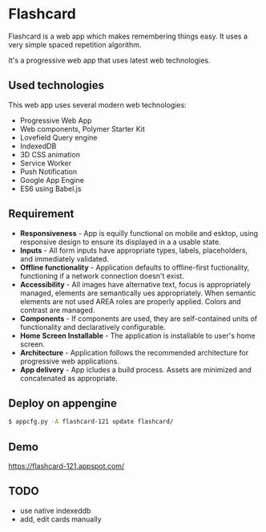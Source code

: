 # Flashcard

Flashcard is a web app which makes remembering things easy.  It uses a very simple spaced repetition algorithm.

It's a progressive web app that uses latest web technologies.

## Used technologies

This web app uses several modern web technologies:

* Progressive Web App
* Web components, Polymer Starter Kit
* Lovefield Query engine
* IndexedDB
* 3D CSS animation
* Service Worker
* Push Notification
* Google App Engine
* ES6 using Babel.js

## Requirement

* **Responsiveness** - App is equilly functional on mobile and esktop, using responsive design to ensure its displayed in a a usable state.
* **Inputs** - All form inputs have appropriate types, labels, placeholders, and immediately validated.
* **Offline functionality** - Application defaults to offline-first fuctionality, functioning if a network connection doesn't  exist.
* **Accessibility** - All images have alternative text, focus is appropriately managed, elements are semantically ues appropriately. When semantic elements are not used AREA roles are properly applied. Colors and contrast are managed.
* **Components** - If components are used, they are self-contained units of functionality and declaratively configurable.
* **Home Screen Installable** - The application is installable to user's home screen.
* **Architecture** - Application follows the recommended architecture for progressive web applications.
* **App delivery** - App icludes a build process. Assets are minimized and concatenated as appropriate.


## Deploy on appengine

```sh
$ appcfg.py -A flashcard-121 update flashcard/
```

## Demo

https://flashcard-121.appspot.com/

## TODO
- use native indexeddb
- add, edit cards manually
